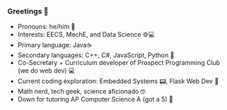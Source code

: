 ### Greetings 👋

- Pronouns: he/him 👦
- Interests: EECS, MechE, and Data Science ⚙💻
- Primary language: Java☕
- Secondary languages: C++, C#, JavaScript, Python 🐍
- Co-Secretary + Curriculum developer of Prospect Programming Club (we do web dev) 💻
- Current coding exploration: Embedded Systems 📟, Flask Web Dev 🧪
- Math nerd, tech geek, science aficionado 🤓
- Down for tutoring AP Computer Science A (got a 5) 📕
